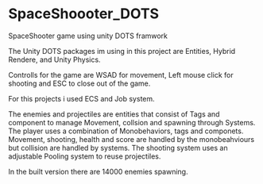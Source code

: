 # SpaceShoooter_DOTS
SpaceShooter game using unity DOTS framwork

The Unity DOTS packages im using in this project are Entities, Hybrid Rendere, and Unity Physics.

Controlls for the game are WSAD for movement, Left mouse click for shooting and ESC to close out of the game.

For this projects i used ECS and Job system.

The enemies and projectiles are entities that consist of Tags and component to manage Movement, collsion and spawning through Systems.
The player uses a combination of Monobehaviors, tags and componets. Movement, shooting, health and score are handled by the monobeahviours but collision are handled by systems.
The shooting system uses an adjustable Pooling system to reuse projectiles.

In the built version there are 14000 enemies spawning. 
